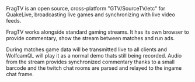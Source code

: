 FragTV is an open source, cross-platform "GTV/SourceTV/etc" for QuakeLive, broadcasting live games and synchronizing with live video feeds.

FragTV works alongside standard gaming streams. It has its own browser to provide commentary, show the stream between matches and run ads.

During matches game data will be transmitted live to all clients and WolfcamQL will play it as a normal demo thats still being recorded. Audio from the stream provides synchronized commentary thanks to a small barcode and the twitch chat rooms are parsed and relayed to the ingame chat frame.
